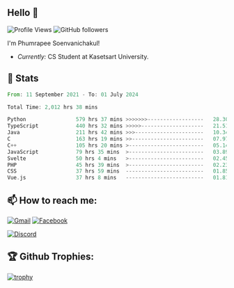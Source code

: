 
<h2>Hello 👋</h2> 

![Profile Views](https://komarev.com/ghpvc/?username=Homiez09&label=Profile%20views&color=0e75b6&style=flat)
![GitHub followers](https://img.shields.io/github/followers/HomieZ09.svg?style=social&label=Follow)


I'm Phumrapee Soenvanichakul!

- <i>Currently:</i> CS Student at Kasetsart University.

<h2>👀 Stats</h2>

<!--START_SECTION:waka-->

```rust
From: 11 September 2021 - To: 01 July 2024

Total Time: 2,012 hrs 38 mins

Python                579 hrs 37 mins >>>>>>>------------------   28.30 %
TypeScript            440 hrs 32 mins >>>>>--------------------   21.51 %
Java                  211 hrs 42 mins >>>----------------------   10.34 %
C                     163 hrs 19 mins >>-----------------------   07.97 %
C++                   105 hrs 20 mins >------------------------   05.14 %
JavaScript            79 hrs 35 mins  >------------------------   03.89 %
Svelte                50 hrs 4 mins   >------------------------   02.45 %
PHP                   45 hrs 39 mins  >------------------------   02.23 %
CSS                   37 hrs 59 mins  -------------------------   01.85 %
Vue.js                37 hrs 8 mins   -------------------------   01.81 %
```

<!--END_SECTION:waka-->

<h2>📫 How to reach me:</h2>

<a href="mailto:phumrapeesoen1@gmail.com">![Gmail](https://img.shields.io/badge/Gmail-D14836?style=for-the-badge&logo=gmail&logoColor=white)</a> 
<a href="https://web.facebook.com/phumrapee.soenvanichakul.3/">![Facebook](https://img.shields.io/badge/Facebook-4267B2?style=for-the-badge&logo=facebook&logoColor=white)</a>

<a href="https://discord.gg/EWnAEUtFVm">![Discord](https://discord.c99.nl/widget/theme-1/297740667784921089.png)</a> 

<h2>🏆 Github Trophies:</h2>

[![trophy](https://github-profile-trophy.vercel.app/?username=Homiez09&theme=discord&row=1)](https://github.com/ryo-ma/github-profile-trophy)
